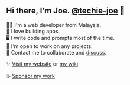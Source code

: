 ## Hi there, I’m Joe. [@techie-joe](//github.com/techie-joe) 👋

🧑‍💻 I'm a web developer from Malaysia.  
💞️ I love building apps.  
🖥️ I write code and prompts most of the time.  
🌱 I'm open to work on any projects.  
💬 Contact me to collaborate and [discuss](//github.com/techie-joe/techie-joe/discussions).  

✨ [Visit my website](//techie-joe.github.io) or [my wiki](//github.com/techie-joe/techie-joe/wiki)  

☕️ [Sponsor my work](//github.com/sponsors/techie-joe)  

<!---
techie-joe/techie-joe is a ✨ special ✨ repository because its `README.md` (this file) appears on your GitHub profile.
You can click the Preview link to take a look at your changes.
--->
